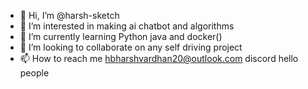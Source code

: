 - 👋 Hi, I’m @harsh-sketch
- 👀 I’m interested in making ai chatbot and algorithms
- 🌱 I’m currently learning Python java and docker()
- 💞️ I’m looking to collaborate on any self driving project
- 📫 How to reach me hbharshvardhan20@outlook.com
        discord hello people

<!---
harsh-sketch/harsh-sketch is a ✨ special ✨ repository because its `README.md` (this file) appears on your GitHub profile.
You can click the Preview link to take a look at your changes.
--->
